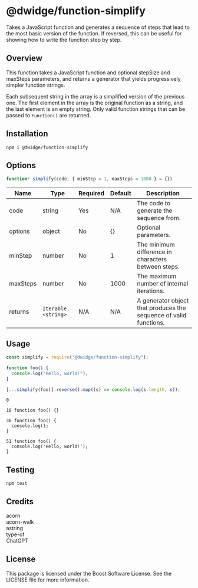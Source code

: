 # @dwidge/function-simplify

Takes a JavaScript function and generates a sequence of steps that lead to the most basic version of the function. If reversed, this can be useful for showing how to write the function step by step.

## Overview

This function takes a JavaScript function and optional stepSize and maxSteps parameters, and returns a generator that yields progressively simpler function strings.

Each subsequent string in the array is a simplified version of the previous one. The first element in the array is the original function as a string, and the last element is an empty string. Only valid function strings that can be passed to `Function()` are returned.

## Installation

```
npm i @dwidge/function-simplify
```

## Options

```js
function* simplify(code, { minStep = 1, maxSteps = 1000 } = {})
```

| Name     | Type                | Required | Default | Description                                                       |
| -------- | ------------------- | -------- | ------- | ----------------------------------------------------------------- |
| code     | string              | Yes      | N/A     | The code to generate the sequence from.                           |
| options  | object              | No       | {}      | Optional parameters.                                              |
| minStep  | number              | No       | 1       | The minimum difference in characters between steps.               |
| maxSteps | number              | No       | 1000    | The maximum number of internal iterations.                        |
| returns  | `Iterable.<string>` | N/A      | N/A     | A generator object that produces the sequence of valid functions. |

## Usage

```js
const simplify = require("@dwidge/function-simplify");

function foo() {
  console.log("Hello, world!");
}

[...simplify(foo)].reverse().map((s) => console.log(s.length, s));
```

```
0

18 function foo() {}

36 function foo() {
  console.log();
}

51 function foo() {
  console.log('Hello, world!');
}
```

## Testing

`npm test`

## Credits

acorn  
acorn-walk  
astring  
type-of  
ChatGPT

## License

This package is licensed under the Boost Software License. See the LICENSE file for more information.
